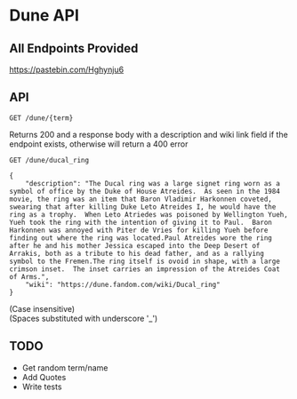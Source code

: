 # Dune API

## All Endpoints Provided

https://pastebin.com/Hghynju6

## API 

`GET /dune/{term}`

Returns 200 and a response body with a description and wiki link field if the endpoint exists, otherwise will return a 400 error

`GET /dune/ducal_ring`
```
{
    "description": "The Ducal ring was a large signet ring worn as a symbol of office by the Duke of House Atreides.  As seen in the 1984 movie, the ring was an item that Baron Vladimir Harkonnen coveted, swearing that after killing Duke Leto Atreides I, he would have the ring as a trophy.  When Leto Atriedes was poisoned by Wellington Yueh, Yueh took the ring with the intention of giving it to Paul.  Baron Harkonnen was annoyed with Piter de Vries for killing Yueh before finding out where the ring was located.Paul Atreides wore the ring after he and his mother Jessica escaped into the Deep Desert of Arrakis, both as a tribute to his dead father, and as a rallying symbol to the Fremen.The ring itself is ovoid in shape, with a large crimson inset.  The inset carries an impression of the Atreides Coat of Arms.",
    "wiki": "https://dune.fandom.com/wiki/Ducal_ring"
}
```


(Case insensitive)\
(Spaces substituted with underscore '_')

## TODO

- Get random term/name
- Add Quotes
- Write tests